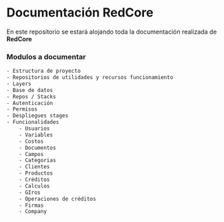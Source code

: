 # Documentación  RedCore

En este repositorio se estará alojando toda la documentación realizada de **RedCore**

### Modulos a documentar

```txt
- Estructura de proyecto
- Repositorios de utilidades y recursos funcionamiento
- Layers
- Base de datos
- Repos / Stacks
- Autenticación
- Permisos
- Despliegues stages
- Funcionalidades
    - Usuarios
    - Variables
    - Costos
    - Documentos
    - Campos
    - Categorias
    - Clientes
    - Productos
    - Créditos
    - Calculos
    - GIros
    - Operaciones de créditos
    - Firmas
    - Company 


```

